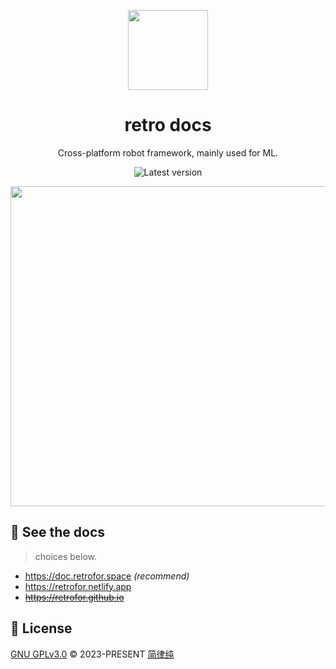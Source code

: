 <p align="center"><img width="128" src="https://github.com/retrofor/retro/raw/main/119327113.png"></p>
<h1 align="center">
  retro docs
</h1>
<p align="center">
  Cross-platform robot framework, mainly used for ML.
</p>
<p align="center">
  <a style="text-decoration:none" href="https://github.com/retrofor/retro_pkg_test/releases" target="_blank">
    <img src="https://img.shields.io/github/release/retrofor/retro_pkg_test.svg" alt="Latest version" />
  </a>
</p>
<p align="center"><img width="512" src="https://raw.githubusercontent.com/retrofor/retrofor.github.io/master/static/img/logo.png"></p>

## 👀 See the docs
> choices below.

- <https://doc.retrofor.space> _(recommend)_
- <https://retrofor.netlify.app>
- ~~<https://retrofor.github.io>~~

## 📄 License
[GNU GPLv3.0](https://github.com/retrofor/retro_pkg_test/blob/master/LICENSE) © 2023-PRESENT [简律纯](https://github.com/HsiangNianian)
